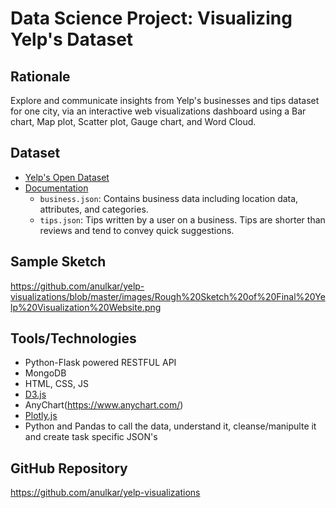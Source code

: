 # Data Science Project: Visualizing Yelp's Dataset

## Rationale  

Explore and communicate insights from Yelp's businesses and tips dataset for one city, via an interactive web visualizations dashboard using a Bar chart, Map plot, Scatter plot, Gauge chart, and Word Cloud.

## Dataset
* [Yelp's Open Dataset](https://www.yelp.com/dataset)
* [Documentation](https://www.yelp.com/dataset/documentation/main)
  * `business.json`: Contains business data including location data, attributes, and categories.
  * `tips.json`: Tips written by a user on a business. Tips are shorter than reviews and tend to convey quick suggestions.

## Sample Sketch
https://github.com/anulkar/yelp-visualizations/blob/master/images/Rough%20Sketch%20of%20Final%20Yelp%20Visualization%20Website.png

## Tools/Technologies
* Python-Flask powered RESTFUL API
* MongoDB
* HTML, CSS, JS
* [D3.js](https://d3js.org/)
* AnyChart(https://www.anychart.com/)
* [Plotly.js](https://plotly.com/javascript/)
* Python and Pandas to call the data, understand it, cleanse/manipulte it and create task specific JSON's


## GitHub Repository
https://github.com/anulkar/yelp-visualizations
